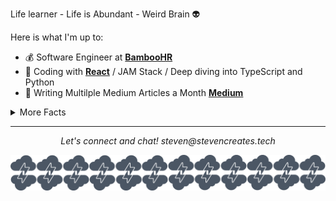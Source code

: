

Life learner - Life is Abundant - Weird Brain :alien:

Here is what I'm up to:

- :moneybag: Software Engineer at **[BambooHR](https://www.bamboohr.com)**
- :rocket: Coding with **[React](https://reactjs.org/)** / JAM Stack / Deep diving into TypeScript and Python
- :book: Writing Multilple Medium Articles a Month **[Medium](https://medium.com/@steven_creates)**
<details>
  <summary>More Facts</summary>


  - I may play a little to much **[Apex Legends](https://apex.tracker.gg/profile/xbl/LEVELxTREE)**
  - I love to draw and create. :pencil2:
  - I love pokemon. 
  

  ![My github stats](https://github-readme-stats.vercel.app/api?username=StevenCreates&show_icons=true&theme=radical)
  
  <br><br>
</details>

<hr>
<p align="center">
  <i>Let's connect and chat!</i>
  <i>steven@stevencreates.tech</i>
   

![Banner](https://github.com/StevenCreates/StevenCreates/blob/master/bannercreates.png)
